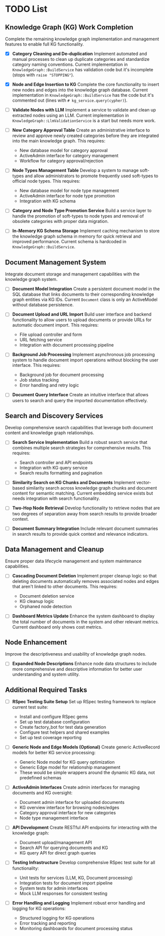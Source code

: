 # TODO List

## Knowledge Graph (KG) Work Completion
Complete the remaining knowledge graph implementation and management features to enable full KG functionality.

- [x] **Category Cleaning and De-duplication**
  Implement automated and manual processes to clean up duplicate categories and standardize category naming conventions. Current implementation in `KnowledgeGraph::BuildService` has validation code but it's incomplete (stops with `raise "STOPPING"`).

- [x] **Node and Edge Insertion to KG**
  Complete the core functionality to insert new nodes and edges into the knowledge graph database. Current implementation in `KnowledgeGraph::BuildService` has the code but it's commented out (lines with `# kg_service.query(cypher)`).

- [ ] **Validate Nodes with LLM**
  Implement a service to validate and clean up extracted nodes using an LLM. Current implementation in `KnowledgeGraph::LlmValidationService` is a start but needs more work.

- [ ] **New Category Approval Table**
  Create an administrative interface to review and approve newly created categories before they are integrated into the main knowledge graph. This requires:
  - New database model for category approval
  - ActiveAdmin interface for category management
  - Workflow for category approval/rejection

- [ ] **Node Types Management Table**
  Develop a system to manage soft-types and allow administrators to promote frequently used soft-types to official node types. This requires:
  - New database model for node type management
  - ActiveAdmin interface for node type promotion
  - Integration with KG schema

- [ ] **Category and Node Type Promotion Service**
  Build a service layer to handle the promotion of soft-types to node types and removal of obsolete categories with proper data migration.

- [ ] **In-Memory KG Schema Storage**
  Implement caching mechanism to store the knowledge graph schema in memory for quick retrieval and improved performance. Current schema is hardcoded in `KnowledgeGraph::BuildService`.

## Document Management System
Integrate document storage and management capabilities with the knowledge graph system.

- [ ] **Document Model Integration**
  Create a persistent document model in the SQL database that links documents to their corresponding knowledge graph entities via KG IDs. Current `Document` class is only an ActiveModel without database persistence.

- [ ] **Document Upload and URL Import**
  Build user interface and backend functionality to allow users to upload documents or provide URLs for automatic document import. This requires:
  - File upload controller and form
  - URL fetching service
  - Integration with document processing pipeline

- [ ] **Background Job Processing**
  Implement asynchronous job processing system to handle document import operations without blocking the user interface. This requires:
  - Background job for document processing
  - Job status tracking
  - Error handling and retry logic

- [ ] **Document Query Interface**
  Create an intuitive interface that allows users to search and query the imported documentation effectively.

## Search and Discovery Services
Develop comprehensive search capabilities that leverage both document content and knowledge graph relationships.

- [ ] **Search Service Implementation**
  Build a robust search service that combines multiple search strategies for comprehensive results. This requires:
  - Search controller and API endpoints
  - Integration with KG query service
  - Search results formatting and pagination

- [ ] **Similarity Search on KG Chunks and Documents**
  Implement vector-based similarity search across knowledge graph chunks and document content for semantic matching. Current embedding service exists but needs integration with search functionality.

- [ ] **Two-Hop Node Retrieval**
  Develop functionality to retrieve nodes that are two degrees of separation away from search results to provide broader context.

- [ ] **Document Summary Integration**
  Include relevant document summaries in search results to provide quick context and relevance indicators.

## Data Management and Cleanup
Ensure proper data lifecycle management and system maintenance capabilities.

- [ ] **Cascading Document Deletion**
  Implement proper cleanup logic so that deleting documents automatically removes associated nodes and edges that aren't linked to other documents. This requires:
  - Document deletion service
  - KG cleanup logic
  - Orphaned node detection

- [ ] **Dashboard Metrics Update**
  Enhance the system dashboard to display the total number of documents in the system and other relevant metrics. Current dashboard only shows cost metrics.

## Node Enhancement
Improve the descriptiveness and usability of knowledge graph nodes.

- [ ] **Expanded Node Descriptions**
  Enhance node data structures to include more comprehensive and descriptive information for better user understanding and system utility.

## Additional Required Tasks

- [ ] **RSpec Testing Suite Setup**
  Set up RSpec testing framework to replace current test suite:
  - Install and configure RSpec gems
  - Set up test database configuration
  - Create factory_bot for test data generation
  - Configure test helpers and shared examples
  - Set up test coverage reporting

- [ ] **Generic Node and Edge Models (Optional)**
  Create generic ActiveRecord models for better KG service processing:
  - Generic Node model for KG query optimization
  - Generic Edge model for relationship management
  - These would be simple wrappers around the dynamic KG data, not predefined schemas

- [ ] **ActiveAdmin Interfaces**
  Create admin interfaces for managing documents and KG oversight:
  - Document admin interface for uploaded documents
  - KG overview interface for browsing nodes/edges
  - Category approval interface for new categories
  - Node type management interface

- [ ] **API Development**
  Create RESTful API endpoints for interacting with the knowledge graph:
  - Document upload/management API
  - Search API for querying documents and KG
  - KG query API for direct graph queries

- [ ] **Testing Infrastructure**
  Develop comprehensive RSpec test suite for all functionality:
  - Unit tests for services (LLM, KG, Document processing)
  - Integration tests for document import pipeline
  - System tests for admin interfaces
  - Mock LLM responses for consistent testing

- [ ] **Error Handling and Logging**
  Implement robust error handling and logging for KG operations:
  - Structured logging for KG operations
  - Error tracking and reporting
  - Monitoring dashboards for document processing status